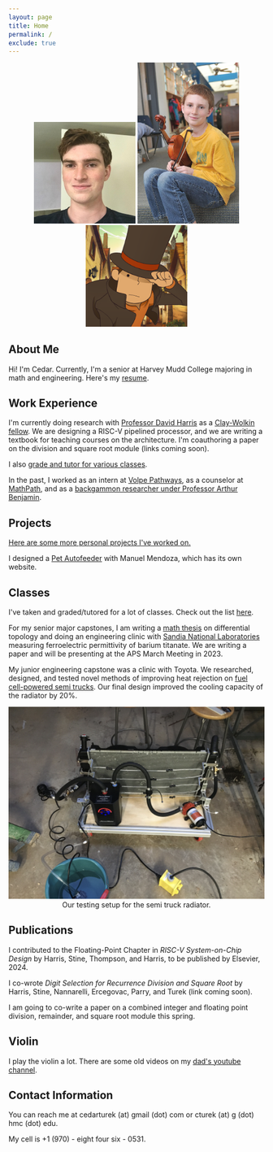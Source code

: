```yaml
---
layout: page
title: Home
permalink: /
exclude: true
---
```


<div style="text-align: center">
  <img src = "./assets/img/face.jpg" alt = "face" width = "200" />
  <img src = "./assets/img/violin.jpg" alt = "violin" width = "200" />
  <img src = "./assets/img/logo.png" alt="layton" width="200" />
</div>

## About Me

Hi! I'm Cedar. Currently, I'm a senior at Harvey Mudd College majoring in math and engineering. Here's my [resume](https://cturek.github.io/home/resume.html).

## Work Experience

I'm currently doing research with [Professor David Harris](http://pages.hmc.edu/harris/) as a [Clay-Wolkin fellow](https://www.hmc.edu/engineering/engineering-fellowships/clay-wolkin-fellowship/). We are designing a RISC-V pipelined processor, and we are writing a textbook for teaching courses on the architecture. I'm coauthoring a paper on the division and square root module (links coming soon).

I also [grade and tutor for various classes](https://cturek.github.io/home/classes.html).

In the past, I worked as an intern at [Volpe Pathways](https://www.volpe.dot.gov/about-us/careers/student-and-recent-graduate-opportunities), as a counselor at [MathPath](https://www.mathpath.org/), and as a [backgammon researcher under Professor Arthur Benjamin](https://www.hmc.edu/about/2021/01/11/art-benjamin-is-backgammon-champ/).

## Projects

[Here are some more personal projects I've worked on.](https://cturek.github.io/home/projects.html)

I designed a [Pet Autofeeder](https://cturek.github.io/E155-Autofeeder/) with Manuel Mendoza, which has its own website.

## Classes

I've taken and graded/tutored for a lot of classes. Check out the list [here](https://cturek.github.io/home/classes.html).

For my senior major capstones, I am writing a [math thesis](https://sites.google.com/g.hmc.edu/cturek) on differential topology and doing an engineering clinic with [Sandia National Laboratories](https://www.sandia.gov/) measuring ferroelectric permittivity of barium titanate. We are writing a paper and will be presenting at the APS March Meeting in 2023. 

My junior engineering capstone was a clinic with Toyota. We researched, designed, and tested novel methods of improving heat rejection on [fuel cell-powered semi trucks](https://pressroom.toyota.com/the-future-of-zero-emission-trucking-takes-another-leap-forward/). Our final design improved the cooling capacity of the radiator by 20%. 

<div style="text-align: center">
  <img src = "./assets/img/radiator.jpg" alt = "radiate" width = "600" />
</div>
<center>Our testing setup for the semi truck radiator.</center>

## Publications

I contributed to the Floating-Point Chapter in *RISC-V System-on-Chip Design* by Harris, Stine, Thompson, and Harris, to be published by Elsevier, 2024.

I co-wrote *Digit Selection for Recurrence Division and Square Root* by Harris, Stine, Nannarelli, Ercegovac, Parry, and Turek (link coming soon).

I am going to co-write a paper on a combined integer and floating point division, remainder, and square root module this spring.

## Violin

I play the violin a lot. There are some old videos on my [dad's youtube channel](https://www.youtube.com/@steamboatdad).

## Contact Information

You can reach me at cedarturek (at) gmail (dot) com or cturek (at) g (dot) hmc (dot) edu. 

My cell is +1 (970) - eight four six - 0531. 